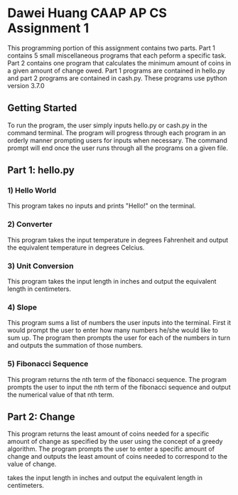 # Dawei Huang CAAP AP CS Assignment 1

This programming portion of this assignment contains two parts. Part 1 contains 5 small miscellaneous programs that each peform a specific task. Part 2 contains one program that calculates the minimum amount of coins in a given amount of change owed. Part 1 programs are contained in hello.py and part 2 programs are contained in cash.py. These programs use python version 3.7.0

## Getting Started

To run the program, the user simply inputs hello.py or cash.py in the command terminal. The program will progress through each program in an orderly manner prompting users for inputs when necessary. The command prompt will end once the user runs through all the programs on a given file.

## Part 1: hello.py

### 1) Hello World
This program takes no inputs and prints "Hello!" on the terminal.

### 2) Converter
This program takes the input temperature in degrees Fahrenheit and output the equivalent temperature in degrees Celcius.

### 3) Unit Conversion
This program takes the input length in inches and output the equivalent length in centimeters.

### 4) Slope
This program sums a list of numbers the user inputs into the terminal. First it would prompt the user to enter how many numbers he/she would like to sum up. The program then prompts the user for each of the numbers in turn and outputs the summation of those numbers.

### 5) Fibonacci Sequence
This program returns the nth term of the fibonacci sequence. The program prompts the user to input the nth term of the fibonacci sequence and output the numerical value of that nth term.

## Part 2: Change

This program returns the least amount of coins needed for a specific amount of change as specified by the user using the concept of a greedy algorithm. The program prompts the user to enter a specific amount of change and outputs the least amount of coins needed to correspond to the value of change.

takes the input length in inches and output the equivalent length in centimeters.


